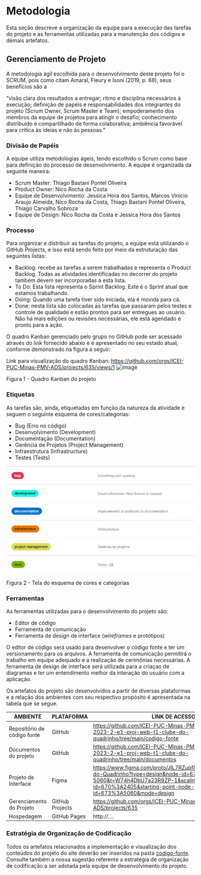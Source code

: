 # Metodologia

Esta seção descreve a organização da equipe para a execução das tarefas do projeto e as ferramentas utilizadas para a manutenção dos códigos e demais artefatos.

## Gerenciamento de Projeto

A metodologia ágil escolhida para o desenvolvimento deste projeto foi o SCRUM, pois como citam Amaral, Fleury e Isoni (2019, p. 68), seus benefícios são a

“visão clara dos resultados a entregar; ritmo e disciplina necessários à execução; definição de papéis e responsabilidades dos integrantes do projeto (Scrum Owner, Scrum Master e Team); empoderamento dos membros da equipe de projetos para atingir o desafio; conhecimento distribuído e compartilhado de forma colaborativa; ambiência favorável para crítica às ideias e não às pessoas.”

### Divisão de Papéis

A equipe utiliza metodologias ágeis, tendo escolhido o Scrum como base para definição do processo de desenvolvimento. A equipe é organizada da seguinte maneira:

- Scrum Master: Thiago Bastani Pontel Oliveira
- Product Owner: Nico Rocha da Costa
- Equipe de Desenvolvimento: Jessica Hora dos Santos, Marcos Vinicio Araujo Almeida, Nico Rocha da Costa, Thiago Bastani Pontel Oliveira, Thiago Carvalho Sobroza
- Equipe de Design: Nico Rocha da Costa e Jessica Hora dos Santos

### Processo

Para organizar e distribuir as tarefas do projeto, a equipe está utilizando o GitHub Projects, e isso está sendo feito por meio da estruturação das seguintes listas:

- Backlog: recebe as tarefas a serem trabalhadas e representa o Product Backlog. Todas as atividades identificadas no decorrer do projeto também devem ser incorporadas a esta lista.
- To Do: Esta lista representa o Sprint Backlog. Este é o Sprint atual que estamos trabalhando.
- Doing: Quando uma tarefa tiver sido iniciada, ela é movida para cá.
- Done: nesta lista são colocadas as tarefas que passaram pelos testes e controle de qualidade e estão prontos para ser entregues ao usuário. Não há mais edições ou revisões necessárias, ele está agendado e pronto para a ação.

O quadro Kanban gerenciado pelo grupo no GitHub pode ser acessado através do link fornecido abaixo e é apresentado no seu estado atual, conforme demonstrado na figura a seguir:

Link para visualização do quadro Kanban: https://github.com/orgs/ICEI-PUC-Minas-PMV-ADS/projects/635/views/1
![image](https://github.com/ICEI-PUC-Minas-PMV-ADS/pmv-ads-2023-2-e1-proj-web-t1-clube-do-quadrinho/assets/116609828/38d95a6b-4cdd-42b0-9e8d-10fd4f89671c)
<figcaption> Figura 1 - Quadro Kanban do projeto </figcaption>

### Etiquetas

<p>As tarefas são, ainda, etiquetadas em função da natureza da atividade e seguem o seguinte esquema de cores/categorias:</p>

<ul>
  <li>Bug (Erro no código)</li>
  <li>Desenvolvimento (Development)</li>
  <li>Documentação (Documentation)</li>
  <li>Gerência de Projetos (Project Management)</li>
  <li>Infraestrutura (Infrastructure)</li>
  <li>Testes (Tests)</li>
</ul>

![etiquetas](img/image.png)
<figcaption>Figura 2 - Tela do esquema de cores e categorias</figcaption>

### Ferramentas

As ferramentas utilizadas para o desenvolvimento do projeto são:

- Editor de código
- Ferramenta de comunicação
- Ferramenta de design de interface (*wireframes* e protótipos)

O editor de código será usado para desenvolver o código fonte e ter um versionamento para os arquivos. A ferramenta de comunicação permitirá o trabalho em equipe adequado e a realização de cerimônias necessárias. A ferramenta de design de interface será utilizada para a criaçao de diagramas e ter um entendimento melhor da interação do usuário com a aplicação.

Os artefatos do projeto são desenvolvidos a partir de diversas plataformas e a relação dos ambientes com seu respectivo propósito é apresentada na tabela que se segue.

| AMBIENTE                    | PLATAFORMA      | LINK DE ACESSO                                                                                                                                |
| --------------------------- | --------------- | --------------------------------------------------------------------------------------------------------------------------------------------- |
| Repositório de código fonte | GitHub          | https://github.com/ICEI-PUC-Minas-PMV-ADS/pmv-ads-2023-2-e1-proj-web-t1-clube-do-quadrinho/tree/main/codigo-fonte                             |
| Documentos do projeto       | GitHub          | https://github.com/ICEI-PUC-Minas-PMV-ADS/pmv-ads-2023-2-e1-proj-web-t1-clube-do-quadrinho/tree/main/documentos                               |
| Projeto de Interface        | Figma           | https://www.figma.com/proto/JIL7RZupf8ItrbUAHomdCg/Clube-do-Quadrinho?type=design&node-id=673-5060&t=W74h4DbU7a23R9ZP-1&scaling=contain&page-id=670%3A2405&starting-point-node-id=673%3A5060&mode=design |
| Gerenciamento do Projeto    | GitHub Projects | https://github.com/orgs/ICEI-PUC-Minas-PMV-ADS/projects/635                                                                                   |
| Hospedagem                  | GitHub Pages    | http://....                                                                                                                                   |

### Estratégia de Organização de Codificação

Todos os artefatos relacionados a implementação e visualização dos conteúdos do projeto do site deverão ser inseridos na pasta [codigo-fonte](https://github.com/ICEI-PUC-Minas-PMV-ADS/pmv-ads-2023-2-e1-proj-web-t1-clube-do-quadrinho/tree/main/codigo-fonte). Consulte também a nossa sugestão referente a estratégia de organização de codificação a ser adotada pela equipe de desenvolvimento do projeto.
